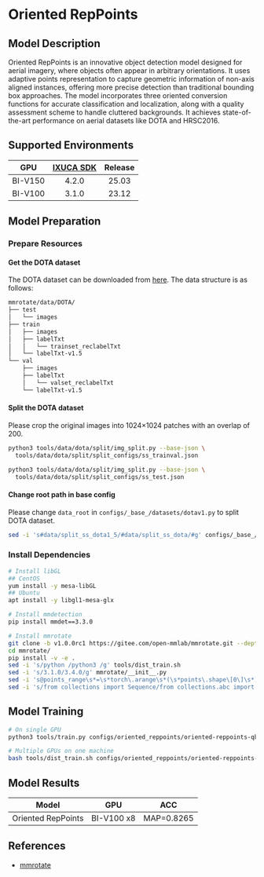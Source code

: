 # Oriented RepPoints

## Model Description

Oriented RepPoints is an innovative object detection model designed for aerial imagery, where objects often appear in
arbitrary orientations. It uses adaptive points representation to capture geometric information of non-axis aligned
instances, offering more precise detection than traditional bounding box approaches. The model incorporates three
oriented conversion functions for accurate classification and localization, along with a quality assessment scheme to
handle cluttered backgrounds. It achieves state-of-the-art performance on aerial datasets like DOTA and HRSC2016.

## Supported Environments

| GPU    | [IXUCA SDK](https://gitee.com/deep-spark/deepspark#%E5%A4%A9%E6%95%B0%E6%99%BA%E7%AE%97%E8%BD%AF%E4%BB%B6%E6%A0%88-ixuca) | Release |
| :----: | :----: | :----: |
| BI-V150 | 4.2.0     |  25.03  |
| BI-V100 | 3.1.0     |  23.12  |

## Model Preparation

### Prepare Resources

#### Get the DOTA dataset

The DOTA dataset can be downloaded from [here](https://captain-whu.github.io/DOTA/dataset.html).
The data structure is as follows:

```bash
mmrotate/data/DOTA/
├── test
│   └── images
├── train
│   ├── images
│   ├── labelTxt
│   │   └── trainset_reclabelTxt
│   └── labelTxt-v1.5
└── val
    ├── images
    ├── labelTxt
    │   └── valset_reclabelTxt
    └── labelTxt-v1.5
```

#### Split the DOTA dataset

Please crop the original images into 1024×1024 patches with an overlap of 200.

```bash
python3 tools/data/dota/split/img_split.py --base-json \
  tools/data/dota/split/split_configs/ss_trainval.json

python3 tools/data/dota/split/img_split.py --base-json \
  tools/data/dota/split/split_configs/ss_test.json
```

#### Change root path in base config

Please change `data_root` in `configs/_base_/datasets/dotav1.py` to split DOTA dataset.

```bash
sed -i 's#data/split_ss_dota1_5/#data/split_ss_dota/#g' configs/_base_/datasets/dotav15.py
```

### Install Dependencies

```bash
# Install libGL
## CentOS
yum install -y mesa-libGL
## Ubuntu
apt install -y libgl1-mesa-glx

# Install mmdetection
pip install mmdet==3.3.0

# Install mmrotate
git clone -b v1.0.0rc1 https://gitee.com/open-mmlab/mmrotate.git --depth=1
cd mmrotate/
pip install -v -e .
sed -i 's/python /python3 /g' tools/dist_train.sh
sed -i 's/3.1.0/3.4.0/g' mmrotate/__init__.py
sed -i 's@points_range\s*=\s*torch\.arange\s*(\s*points\.shape\[0\]\s*)@&.to(points.device)@' mmrotate/models/task_modules/assigners/convex_assigner.py
sed -i 's/from collections import Sequence/from collections.abc import Sequence/g' mmrotate/models/detectors/refine_single_stage.py
```

## Model Training

```bash
# On single GPU
python3 tools/train.py configs/oriented_reppoints/oriented-reppoints-qbox_r50_fpn_1x_dota.py

# Multiple GPUs on one machine
bash tools/dist_train.sh configs/oriented_reppoints/oriented-reppoints-qbox_r50_fpn_1x_dota.py 8
```

## Model Results

| Model              | GPU        | ACC        |
|--------------------|------------|------------|
| Oriented RepPoints | BI-V100 x8 | MAP=0.8265 |

## References

- [mmrotate](https://github.com/open-mmlab/mmrotate)
